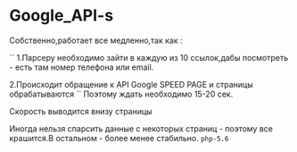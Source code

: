# Google_API-s
Собственно,работает все медленно,так как :

``
1.Парсеру необходимо зайти в каждую из 10 ссылок,дабы посмотреть - есть там номер телефона или email.

2.Происходит обращение к API Google SPEED PAGE и страницы обрабатываются
``
Поэтому ждать необходимо 15-20 сек. 

Скорость выводится внизу страницы 

Иногда нельзя спарсить данные с некоторых страниц - поэтому все крашится.В остальном - более менее стабильно.
``
php-5.6
``
